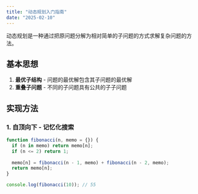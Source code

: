 ```yaml
---
title: "动态规划入门指南"
date: "2025-02-10"
---
```


动态规划是一种通过把原问题分解为相对简单的子问题的方式求解复杂问题的方法。

## 基本思想

1. **最优子结构** - 问题的最优解包含其子问题的最优解
2. **重叠子问题** - 不同的子问题具有公共的子子问题

## 实现方法

### 1. 自顶向下 - 记忆化搜索

```javascript
function fibonacci(n, memo = {}) {
  if (n in memo) return memo[n];
  if (n <= 2) return 1;
  
  memo[n] = fibonacci(n - 1, memo) + fibonacci(n - 2, memo);
  return memo[n];
}

console.log(fibonacci(10)); // 55